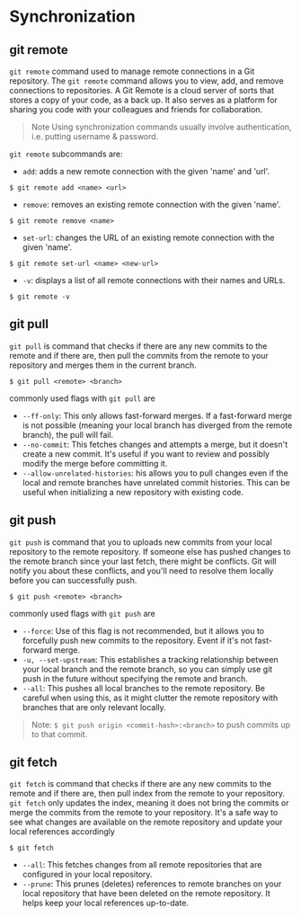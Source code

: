 # Synchronization


## git remote

`git remote` command used to manage remote connections in a Git repository. The `git remote` command allows you to view, add, and remove connections to repositories. A Git Remote is a cloud server of sorts that stores a copy of your code, as a back up. It also serves as a platform for sharing you code with your colleagues and friends for collaboration.

> Note
> Using synchronization commands usually involve authentication, i.e. putting username & password.

`git remote` subcommands are:

- `add`: adds a new remote connection with the given 'name' and 'url'.

```
$ git remote add <name> <url>
```

- `remove`: removes an existing remote connection with the given 'name'.

```
$ git remote remove <name>
```

- `set-url`: changes the URL of an existing remote connection with the given 'name'.

```
$ git remote set-url <name> <new-url>
```

- `-v`:  displays a list of all remote connections with their names and URLs.

```
$ git remote -v
```

## git pull
`git pull` is command that checks if there are any new commits to the remote and if there are, then pull the commits from the remote to your repository and merges them in the current branch.
```
$ git pull <remote> <branch>
```
commonly used flags with `git pull` are

- `--ff-only`: This only allows fast-forward merges. If a fast-forward merge is not possible (meaning your local branch has diverged from the remote branch), the pull will fail.
- `--no-commit`: This fetches changes and attempts a merge, but it doesn't create a new commit. It's useful if you want to review and possibly modify the merge before committing it.
- `--allow-unrelated-histories`: his allows you to pull changes even if the local and remote branches have unrelated commit histories. This can be useful when initializing a new repository with existing code.

## git push
`git push` is command that you to uploads new commits from your local repository to the remote repository. If someone else has pushed changes to the remote branch since your last fetch, there might be conflicts. Git will notify you about these conflicts, and you'll need to resolve them locally before you can successfully push.

```
$ git push <remote> <branch>
```
commonly used flags with `git push` are

- `--force`: Use of this flag is not recommended, but it allows you to forcefully push new commits to the repository. Event if it's not fast-forward merge.
- `-u, --set-upstream`: This establishes a tracking relationship between your local branch and the remote branch, so you can simply use git push in the future without specifying the remote and branch.
- `--all`: This pushes all local branches to the remote repository. Be careful when using this, as it might clutter the remote repository with branches that are only relevant locally.

> Note:
> `$ git push origin <commit-hash>:<branch>` to push commits up to that commit.

## git fetch
`git fetch` is command that checks if there are any new commits to the remote and if there are, then pull index from the remote to your repository. `git fetch` only updates the index, meaning it does not bring the commits or merge the commits from the remote to your repository. It's a safe way to see what changes are available on the remote repository and update your local references accordingly
```
$ git fetch
```
- `--all`: This fetches changes from all remote repositories that are configured in your local repository.
- `--prune`: This prunes (deletes) references to remote branches on your local repository that have been deleted on the remote repository. It helps keep your local references up-to-date.
